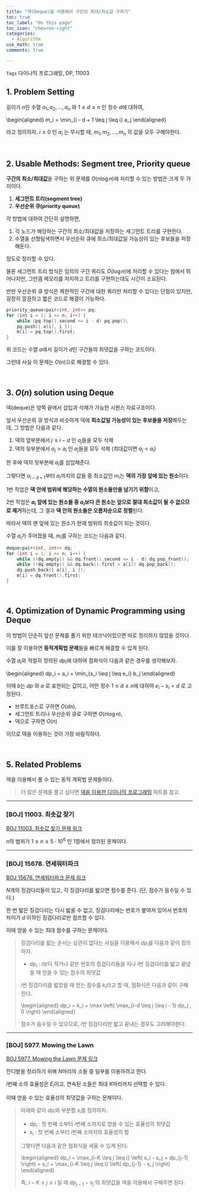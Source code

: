 ```yaml
---
title: "덱(Deque)을 이용해서 구간의 최대/최소값 구하기"
toc: true
toc_label: "On this page"
toc_icon: "chevron-right"
categories:    
  - Algorithm
use_math: true
comments: true

---
```


`Tags` 다이나믹 프로그래밍, DP, 11003

## 1. Problem Setting

길이가 $n$인 수열 $a_1, a_2, \dots, a_n$ 와 $1 \leq d \leq n$ 인 정수 $d$에 대하여,

\begin{aligned}
m_i = \min_{i - d + 1 \leq j \leq i} a_j
\end{aligned}

라고 정의하자. $i \leq 0$ 인 $a_i$ 는 무시할 때, $m_1, m_2, \dots, m_n$ 의 값을 모두 구해야한다.

<br/>

## 2. Usable Methods: Segment tree, Priority queue

**구간의 최소/최대값**을 구하는 위 문제를 $O(n \log n)$에 처리할 수 있는 방법은 크게 두 가지이다.

1. **세그먼트 트리(segment tree)**
2. **우선순위 큐(priority queue)**

각 방법에 대하여 간단히 설명하면,

1. 각 노드가 해당하는 구간의 최소/최대값을 저장하는 세그먼트 트리를 구현한다.
2. 수열을 선형탐색하면서 우선순위 큐에 최소/최대값일 가능성이 있는 후보들을 저장해둔다.

정도로 정리할 수 있다.

물론 세그먼트 트리 방식은 임의의 구간 쿼리도 $O(\log n)$에 처리할 수 있다는 점에서 뛰어나지만, 그만큼 메모리를 차지하고 트리를 구현하는데도 시간이 소요된다.

반만 우선순위 큐 방식은 제한적인 구간에 대한 쿼리만 처리할 수 있다는 단점이 있지만, 굉장히 깔끔하고 짧은 코드로 해결이 가능하다.

```cpp
priority_queue<pair<int, int>> pq;
for (int i = 1; i <= n; i++) {
    while (pq.top().second <= i - d) pq.pop();
    pq.push({ a[i], i });
    m[i] = pq.top().first;
}
```

위 코드는 수열 $a$에서 길이가 $d$인 구간들의 최댓값을 구하는 코드이다.

그런데 사실 이 문제는 $O(n)$으로 해결할 수 있다.

<br/>

## 3. $O(n)$ solution using Deque

덱(deque)은 양쪽 끝에서 삽입과 삭제가 가능한 시퀀스 자료구조이다.

앞서 우선순위 큐 방식과 비슷하게 덱에 **최소값일 가능성이 있는 후보들을 저장**해두는데, 그 방법은 다음과 같다.

1. 덱의 앞부분에서 $j \leq i - d$ 인 $a_j$들을 모두 삭제
2. 덱의 뒷부분에서 $a_j > a_i$ 인 $a_j$들을 모두 삭제 (최대값이면 $a_j < a_i$)

한 후에 덱의 뒷부분에 $a_i$를 삽입해준다.

그렇다면 $a_{i-d+1}$부터 $a_i$까지의 값들 중 최소값인 $m_i$는 **덱의 가장 앞에 있는 원소**이다.

1번 작업은 **덱 안에 범위에 해당하는 수열의 원소들만을 남기기 위함**이고,

2번 작업은 **$a_i$ 앞에 있는 원소들 중 $a_i$보다 큰 원소는 앞으로 절대 최소값이 될 수 없으므로 제거**하는데, 그 결과 **덱 안의 원소들은 오름차순으로 정렬**된다.

따라서 덱의 맨 앞에 있는 원소가 현재 범위의 최솟값이 되는 것이다.

수열 $a_i$가 주어졌을 때, $m_i$를 구하는 코드는 다음과 같다.

```cpp
deque<pair<int, int>> dq;
for (int i = 1; i <= n; i++) {
    while (!dq.empty() && dq.front().second <= i - d) dq.pop_front();
    while (!dq.empty() && dq.back().first > a[i]) dq.pop_back();
    dq.push_back({ a[i], i });
    m[i] = dq.front().first;
}
```

<br/>

## 4. Optimization of Dynamic Programming using Deque

이 방법이 단순히 앞선 문제를 풀기 위한 테크닉이었으면 따로 정리하지 않았을 것이다.

이를 잘 이용하면 **동적계획법 문제**들을 빠르게 해결할 수 있게 된다.

수열 $a_i$와 적절히 정의된 $dp_i$에 대하여 점화식이 다음과 같은 경우를 생각해보자.

\begin{aligned}
dp_i = a_i + \min_{s_i \leq j \leq e_i} b_j
\end{aligned}

이때 $b$는 $dp$ 와 $a$ 로 표현되는 값이고, 어떤 정수 $1 \leq d \leq n$에 대하여 $e_i - s_i = d$ 로 고정된다.

- 브루트포스로 구하면 $O(dn)$,
- 세그먼트 트리나 우선순위 큐로 구하면 $O(n \log n)$,
- 덱으로 구하면 $O(n)$

이므로 덱을 이용하는 것이 가장 바람직하다.

<br/>

## 5. Related Problems

덱을 이용해서 풀 수 있는 동적 계획법 문제들이다.

> 더 많은 문제를 풀고 싶다면 [덱을 이용한 다이나믹 프로그래밍](https://www.acmicpc.net/problemset?sort=ac_desc&algo=108) 파트를 참고.

---

### [BOJ] 11003. 최솟값 찾기

[BOJ 11003. 최솟값 찾기 문제 링크](https://www.acmicpc.net/problem/11003)

$n$의 범위가 $1 \leq n \leq 5 \cdot 10^6$ 인 1절에서 정의된 문제이다.

---

### [BOJ] 15678. 연세워터파크

[BOJ 15678. 연세워터파크 문제 링크](https://www.acmicpc.net/problem/15678)

$N$개의 징검다리들이 있고, 각 징검다리를 밟으면 점수를 준다. (단, 점수가 음수일 수 있다.)

한 번 밟은 징검다리는 다시 밟을 수 없고, 징검다리에는 번호가 붙여져 있어서 번호의 차이가 $d$ 이하인 징검다리로만 점프할 수 있다.

이때 얻을 수 있는 최대 점수를 구하는 문제이다.

> 징검다리를 밟는 순서는 상관이 없다는 사실을 이용해서 $dp_i$를 다음과 같이 정의하자.
> 
> - $dp_i$ : $i$보다 작거나 같은 번호의 징검다리들을 지나 $i$번 징검다리를 밟고 끝냈을 때 얻을 수 있는 점수의 최댓값
> 
> $i$번 징검다리를 밟았을 때 얻는 점수를 $k_i$라고 할 때, 점화식은 다음과 같이 구해진다.
> 
> \begin{aligned}
> dp_i = k_i + \max \left( \max_{i-d \leq j \leq i - 1} dp_j , 0 \right)
> \end{aligned}
> 
> 점수가 음수일 수 있으므로, $i$번 징검다리만 밟고 끝내는 경우도 고려해야한다.

---

### [BOJ] 5977. Mowing the Lawn

[BOJ 5977. Mowing the Lawn 문제 링크](https://www.acmicpc.net/problem/5977)

잔디밭을 정리하기 위해 $N$마리의 소들 중 일부를 이용하려고 한다.

$i$번째 소의 효율성은 $E_i$이고, 연속된 소들은 최대 $K$마리까지 선택할 수 있다.

이때 얻을 수 있는 효율성의 최댓값을 구하는 문제이다.

> 아래와 같이 $dp_i$와 부분합 $s_i$를 정의하자.
> 
> - $dp_i$ : 첫 번째 소부터 $i$번째 소까지로 얻을 수 있는 효율성의 최댓값
> - $s_i$ : 첫 번째 소부터 $i$번째 소까지의 효율성의 합
> 
> 그렇다면 다음과 같은 점화식을 세울 수 있게 된다.
> 
> \begin{aligned}
> dp_i = \max_{i-K \leq j \leq i} \left( s_i - s_j + dp_{j-1} \right) = s_i + \max_{i-K \leq j \leq i} \left( dp_{j-1} - s_j \right)
> \end{aligned}
> 
> 즉, $i-K \leq j \leq i$ 일 때 $dp_{j-1} - s_j$ 의 최댓값을 덱을 이용해서 구해주면 된다.



